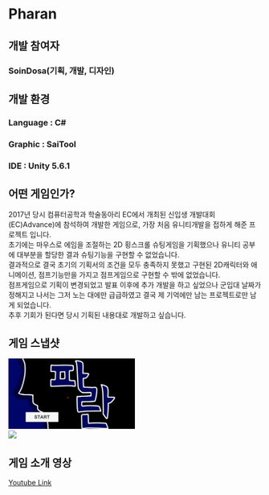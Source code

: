 # Pharan
## 개발 참여자
### SoinDosa(기획, 개발, 디자인)

## 개발 환경
### Language : C#
### Graphic : SaiTool
### IDE : Unity 5.6.1

## 어떤 게임인가?
2017년 당시 컴퓨터공학과 학술동아리 EC에서 개최된 신입생 개발대회(EC)Advance)에 참석하여 개발한 게임으로, 가장 처음 유니티개발을 접하게 해준 프로젝트 입니다.<br>
초기에는 마우스로 에임을 조절하는 2D 횡스크롤 슈팅게임을 기획했으나 유니티 공부에 대부분을 할당한 결과 슈팅기능을 구현할 수 없었습니다.<br>
결과적으로 결국 초기의 기획서의 조건을 모두 충족하지 못했고 구현된 2D캐릭터와 애니메이션, 점프기능만을 가지고 점프게임으로 구현할 수 밖에 없었습니다.<br>
점프게임으로 기획이 변경되었고 발표 이후에 추가 개발을 하고 싶었으나 군입대 날짜가 정해지고 나서는 그저 노는 대에만 급급하였고 결국 제 기억에만 남는 프로젝트로만 남게 되었습니다.<br>
추후 기회가 된다면 당시 기획된 내용대로 개발하고 싶습니다.

## 게임 스냅샷
<img src="Pharan_Logo.jpg" width=50%><br>
<img src="Pharan_Play.jpc" width=50%>
## 게임 소개 영상
<a href="https://youtu.be/tNADiq2DHBA">Youtube Link</a>

